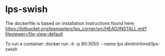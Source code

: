 # lps-swish
The dockerfile is based on installation instructions found here: 
https://bitbucket.org/lpsmasters/lps_corner/src/HEAD/INSTALL.md?fileviewer=file-view-default

To run a container:
docker run -it -p 80:3050 --name lps dimitriirtimid/lps-swish
